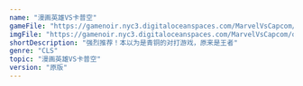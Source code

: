 ```yaml
---
name: "漫画英雄VS卡普空"
gameFile: "https://gamenoir.nyc3.digitaloceanspaces.com/MarvelVsCapcom/mvsc.zip"
imgFile: "https://gamenoir.nyc3.digitaloceanspaces.com/MarvelVsCapcom/original.webp"
shortDescription: "强烈推荐！本以为是青铜的对打游戏，原来是王者"
genre: "CLS"
topic: "漫画英雄VS卡普空"
version: "原版"
---
```

